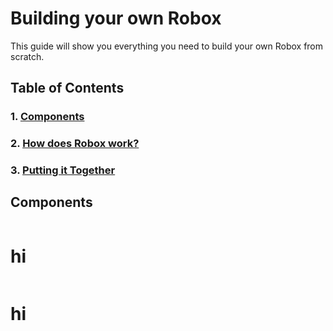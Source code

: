 # Building your own Robox
This guide will show you everything you need to build your own Robox from scratch.
## Table of Contents
### 1. [Components](#components)
### 2. [How does Robox work?](#howWork)
### 3. [Putting it Together](#assembly)

## Components
<div class="two-column">
<div class="column">

# hi

</div>
<div class="column">

# hi

</div>
</div>